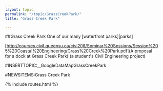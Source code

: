 ```yaml
---
layout: topic
permalink: "/topic/GrassCreekPark/"
title: "Grass Creek Park"

---
```


##Grass Creek Park
One of our many [waterfront parks][parks]


 [http://courses.civil.queensu.ca/civl206/Seminar%20Sessions/Session%205%20Coastal%20Engineering/Grass%20Creek%20Park.pdf](A proposal for a dock at Grass Creek Park) (a student's Civil Engineering project)

#INSERTTOPIC:__GoogleDataMapGrassCreekPark

#NEWSITEMS:Grass Creek Park

{% include routes.html %}
